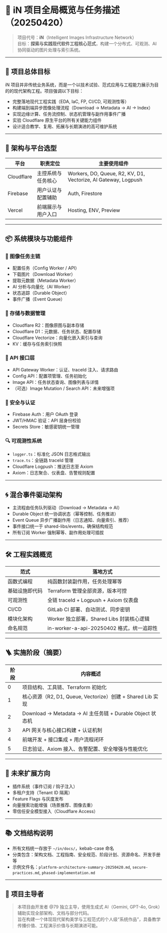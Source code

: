 # 📄 iN 项目全局概览与任务描述（20250420）

> 项目代号：**iN**（Intelligent Images Infrastructure Network）  
> 目标：**探索与实践现代软件工程核心范式**，构建一个分布式、可观测、AI 协同驱动的图片处理与索引系统。

---

## 🎯 项目总体目标

iN 项目并非传统业务系统，而是一个以技术试验、范式应用与工程能力展示为目的的现代架构工程。项目强调以下目标：

- 完整落地现代工程实践（EDA, IaC, FP, CI/CD, 可观测性等）
- 构建端到端异步图像处理流程（Download → Metadata → AI → Index）
- 实现边缘计算、任务流控制、状态机管理与副作用事件广播
- 实验 Cloudflare 原生平台的所有关键能力组件
- 设计适合教学、复用、拓展与长期演进的高可维护系统

---

## 🧱 架构与平台选型

| 平台 | 职责定位 | 主要使用组件 |
|------|-----------|----------------|
| Cloudflare | 主控系统与任务核心 | Workers, DO, Queue, R2, KV, D1, Vectorize, AI Gateway, Logpush |
| Firebase | 用户认证与配置辅助 | Auth, Firestore |
| Vercel | 前端展示与用户入口 | Hosting, ENV, Preview

---

## 📦 系统模块与功能组件

### 🧩 图像任务主链

- 配置任务（Config Worker / API）
- 下载图片（Download Worker）
- 提取元数据（Metadata Worker）
- AI 分析与向量化（AI Worker）
- 状态追踪（Durable Object）
- 事件广播（Event Queue）

### 💾 存储与数据管理

- Cloudflare R2：图像原图与副本存储
- Cloudflare D1：元数据、任务状态、配置存储
- Cloudflare Vectorize：向量化嵌入索引与查询
- KV：缓存与任务索引快照

### 📡 API 接口层

- API Gateway Worker：认证、traceId 注入、请求路由
- Config API：配置项管理、任务初始化
- Image API：任务状态查询、图像列表与详情
- （可选）Image Mutation / Search API：未来增强项

### 🔐 安全与认证

- Firebase Auth：用户 OAuth 登录
- JWT/HMAC 验证：API 层身份校验
- Secrets Store：敏感密钥统一管理

### 🔍 可观测性系统

- `logger.ts`：标准化 JSON 日志格式输出
- `trace.ts`：全链路 traceId 管理
- Cloudflare Logpush：推送日志至 Axiom
- Axiom：日志聚合、仪表盘、告警规则配置

---

## 🌀 混合事件驱动架构

- 主流程由任务队列驱动（Download → Metadata → AI）
- Durable Object 统一协调状态（幂等控制、任务推进）
- Event Queue 异步广播副作用（日志通知、向量索引、推荐）
- 事件接口统一于 shared-libs/events，确保结构规范
- 所有订阅 Worker 强制幂等、副作用处理可插拔

---

## 🛠 工程实践概览

| 范式 | 落地方式 |
|------|-----------|
| 函数式编程 | 纯函数封装副作用，任务处理幂等 |
| 基础设施即代码 | Terraform 管理全部资源，版本可控 |
| 可观测性 | 全链 traceId + Logpush + Axiom 仪表盘 |
| CI/CD | GitLab CI 部署、自动测试、同步密钥 |
| 模块化架构 | Worker 独立部署，Shared Libs 封装核心逻辑 |
| 命名规范 | in-worker-a-api-20250402 格式，统一追踪性 |

---

## 🪜 实施阶段（摘要）

| 阶段 | 内容概述 |
|------|----------|
| 0 | 项目结构、工具链、Terraform 初始化 |
| 1 | 核心资源（R2, D1, Queue, Vectorize）创建 + Shared Lib 实现 |
| 2 | Download → Metadata → AI 主任务链 + Durable Object 状态机 |
| 3 | API 网关与核心接口构建 + 认证机制 |
| 4 | 前端开发 + 接口集成 + 用户流程闭环 |
| 5 | 日志验证、Axiom 接入、告警配置、安全增强与性能优化

---

## 🧩 未来扩展方向

- 插件系统（事件订阅 / 钩子注入）
- 多租户支持（Tenant ID 隔离）
- Feature Flags 与灰度发布
- 向量搜索功能增强（场景推荐、图像去重）
- 零信任安全模型接入（Cloudflare Access）

---

## 📚 文档结构说明

- 所有文档统一存放于 `~/in/docs/`，kebab-case 命名
- 分类包含：架构文档、工程指南、安全规范、阶段计划、资源命名、开发手册等
- 示例文件名：`platform-architecture-summary-20250420.md`, `secure-practices.md`, `phased-implementation.md`

---

## 👤 项目主导者

> 本项目由开发者 @79 独立主导，使用生成式 AI（Gemini, GPT-4o, Grok）辅助实现全部架构、文档与部分代码。  
> 旨在构建一个体现现代架构美学与工程范式的个人级“系统作品”，具备教学传播价值、工程演示价值与长期演进可能。

